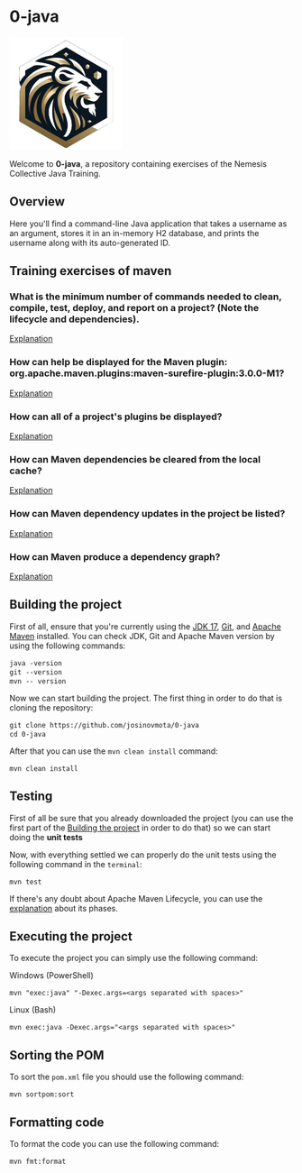# 0-java

![0-java-header](assets/SD.png)

Welcome to **0-java**, a repository containing exercises of the Nemesis Collective Java Training.

## Overview

Here you'll find a command-line Java application that takes a username as an argument, stores it in an in-memory H2 database, and prints the username along with its auto-generated ID.

## Training exercises of maven

### What is the minimum number of commands needed to clean, compile, test, deploy, and report on a project? (Note the lifecycle and dependencies).

[Explanation](./exercises/maven-lifecycle.md)

### How can help be displayed for the Maven plugin: org.apache.maven.plugins:maven-surefire-plugin:3.0.0-M1?

[Explanation](./exercises/help-for-plugins.md)

### How can all of a project's plugins be displayed?

[Explanation](./exercises/show-plugins.md)

### How can Maven dependencies be cleared from the local cache?

[Explanation](./exercises/dependencies-clean-cache.md)

### How can Maven dependency updates in the project be listed?

[Explanation](./exercises/display-dependencies-updates.md)

### How can Maven produce a dependency graph?

[Explanation](./exercises/dependency-graph.md)

## Building the project

First of all, ensure that you're currently using the [JDK 17](https://www.oracle.com/java/technologies/javase/jdk17-archive-downloads.html), [Git](https://git-scm.com/downloads), and [Apache Maven](https://maven.apache.org/) installed. You can check JDK, Git and Apache Maven version by using the following commands:


```
java -version
git --version
mvn -- version
```

Now we can start building the project. The first thing in order to do that is cloning the repository:

```
git clone https://github.com/josinovmota/0-java
cd 0-java
```

After that you can use the `mvn clean install` command:

```
mvn clean install
```

## Testing

First of all be sure that you already downloaded the project (you can use the first part of the [Building the project](#building-the-project) in order to do that) so we can start doing the **unit tests**

Now, with everything settled we can properly do the unit tests using the following command in the `terminal`:

```
mvn test
```

If there's any doubt about Apache Maven Lifecycle, you can use the [explanation](../exercises/maven-lifecycle.md) about its phases.

## Executing the project

To execute the project you can simply use the following command:

Windows (PowerShell)

```
mvn "exec:java" "-Dexec.args=<args separated with spaces>"
```

Linux (Bash)

```
mvn exec:java -Dexec.args="<args separated with spaces>"
```

## Sorting the POM

To sort the `pom.xml` file you should use the following command:

```
mvn sortpom:sort
```

## Formatting code

To format the code you can use the following command:

```
mvn fmt:format
```